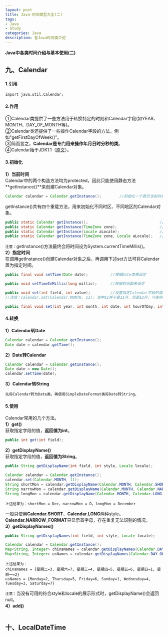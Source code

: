 ```yaml
---
layout: post
title: Java-时间类型大全(二)
tags:
- Java 
- Study
categories: Java
description: 各Java时间类介绍
---  
```

**Java中各类时间介绍与基本使用(二)**

<!-- more -->
## 九、Calendar
#### 1.引用
```text
import java.util.Calendar;
```
#### 2.作用
①Calendar类提供了一些方法用于转换特定的时刻和Calendar字段(如YEAR、MONTH、DAY_OF_MONTH等)。  
②Calendar类还提供了一些操作Calendar字段的方法，例如"getFirstDayOfWeek()"。  
③简而言之，**Calendar是专门用来操作年月日时分秒的类**。  
④Calendar始于JDK1.1（[原文](https://docs.oracle.com/javase/8/docs/api/java/util/Calendar.html)）。
#### 3.初始化
**1）当前时间**  
Calendar中的两个构造方法均为protected，因此只能使用静态方法**getInstance()**来创建Calendar对象。  
```java
Calendar calendar = Calendar.getInstance();        //初始化一个表示当前时刻的Calendar对象
```
getInstance()共有四个重载方法，用来初始化不同时区、不同地区的Calendar对象。
```java
public static Calendar getInstance();                                //默认时区、默认地区
public static Calendar getInstance(TimeZone zone);                   //指定时区、默认地区
public static Calendar getInstance(Locale aLocale);                  //默认时区、指定地区
public static Calendar getInstance(TimeZone zone, Locale aLocale);   //指定时区、指定地区
```
`注意：`getInstance()方法最终会将时间设为System.currentTimeMillis()。  
**2）指定时间**  
在调用getInstance()创建Calendar对象之后，再调用下述set方法可将Calendar置为指定时间。
```java
public final void setTime(Date date);          //根据Date类来设定
```
```java
public void setTimeInMillis(long millis);      //根据时间戳来设定
```  
```java
public void set(int field, int value);         //设置指定Calendar字段的值，field为Calendar中定义的各个常量，例：Calendar.MONTH
//注意：calendar.set(Calendar.MONTH, 11); 其中11并不是11月，而是12月，可使用Calendar.DECEMBER代替
```
```java
public final void set(int year, int month, int date, int hourOfDay, int minute, int second);    //设定年月日时分秒
```
#### 4.转换
**1）Calendar转Date**
```java
Calendar calendar = Calendar.getInstance();
Date date = calendar.getTime();
```
**2）Date转Calendar**
```java
Calendar calendar = Calendar.getInstance();
Date date = new Date();
calendar.setTime(date);     
```
**3）Calendar转String**  
```text
先将Calendar转为Date类，再使用SimpleDateFormat类将Date转String。
```
#### 5.使用  
Calendar常用的几个方法。  
**1）get()**  
获取指定字段的值，**返回值为int**。
```java
public int get(int field);
```
**2）getDisplayName()**  
获取指定字段的值，**返回值为String**。
```java
public String getDisplayName(int field, int style, Locale locale);      //根据style和locale展示某个字段的值
```
```java
Calendar calendar = Calendar.getInstance();
calendar.set(Calendar.MONTH, 11);
String shortMon = calendar.getDisplayName(Calendar.MONTH, Calendar.SHORT, Locale.US);
String narrowMon = calendar.getDisplayName(Calendar.MONTH, Calendar.NARROW_FORMAT, Locale.US);
String longMon = calendar.getDisplayName(Calendar.MONTH, Calendar.LONG, Locale.US);
```
```text
上述结果为：shortMon = Dec，narrowMon = D，longMon = December
```
一般只使用**Calendar.SHORT**、**Calendar.LONG**两种style。**Calendar.NARROW_FORMAT**只显示首字母，存在重复无法识别的情况。  
**3）getDisplayNames()**  
```java
public String getDisplayNames(int field, int style, Locale locale);     //根据style和locale展示某个字段的所有可用值
```
```java
Calendar calendar = Calendar.getInstance();
Map<String, Integer> chinaNames = calendar.getDisplayNames(Calendar.DAY_OF_WEEK, Calendar.LONG, Locale.CHINA);
Map<String, Integer> usNames = calendar.getDisplayNames(Calendar.DAY_OF_WEEK, Calendar.LONG, Locale.US);
```
```text
上述结果为：
chinaNames = {星期二=3, 星期六=7, 星期三=4, 星期四=5, 星期五=6, 星期日=1, 星期一=2}
usNames = {Monday=2, Thursday=5, Friday=6, Sunday=1, Wednesday=4, Tuesday=3, Saturday=7}
```
`注意：`当没有可用的符合style和locale的展示形式时，getDisplayName()会返回null。  
**4）add()**  
```java

```
## 十、LocalDateTime